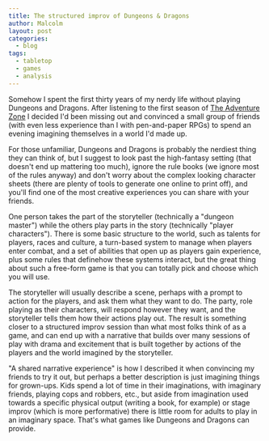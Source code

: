 ```yaml
---
title: The structured improv of Dungeons & Dragons
author: Malcolm
layout: post
categories:
  - blog
tags:
  - tabletop
  - games
  - analysis
---
```


Somehow I spent the first thirty years of my nerdy life without playing
Dungeons and Dragons. After listening to the first season of
[The Adventure Zone](http://www.maximumfun.org/shows/adventure-zone) I
decided I'd been missing out and convinced a small group of friends (with
even less experience than I with pen-and-paper RPGs) to spend an evening
imagining themselves in a world I'd made up.

For those unfamiliar, Dungeons and Dragons is probably the nerdiest thing
they can think of, but I suggest to look past the high-fantasy setting (that
doesn't end up mattering too much), ignore the rule books (we ignore most
of the rules anyway) and don't worry about the complex looking character
sheets (there are plenty of tools to generate one online to print off),
and you'll find one of the most creative experiences you can share with
your friends.

One person takes the part of the storyteller (technically a "dungeon 
master") while the others play parts in the story (technically "player
characters"). There is some basic structure to the world, such as
talents for players, races and culture, a turn-based system to manage
when players enter combat, and a set of abilities that open up as
players gain experience, plus some rules that definehow these systems 
interact, but the great thing about such a free-form game is that you
can totally pick and choose which you will use.

The storyteller will usually describe a scene, perhaps with a prompt
to action for the players, and ask them what they want to do. The party,
role playing as their characters, will respond however they want,
and the storyteller tells them how their actions play out. The result
is something closer to a structured improv session than what most folks
think of as a game, and can end up with a narrative that builds over many
sessions of play with drama and excitement that is built together by
actions of the players and the world imagined by the storyteller.

"A shared narrative experience" is how I described it when convincing my
friends to try it out, but perhaps a better description is just imagining
things for grown-ups. Kids spend a lot of time in their imaginations,
with imaginary friends, playing cops and robbers, etc., but aside from
imagination used towards a specific physical output (writing a book, for 
example) or stage improv (which is more performative) there is little room
for adults to play in an imaginary space. That's what games like Dungeons 
and Dragons can provide.